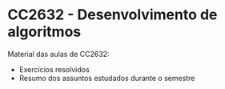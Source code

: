 # CC2632 - Desenvolvimento de algoritmos

Material das aulas de CC2632:
- Exercícios resolvidos
- Resumo dos assuntos estudados durante o semestre

